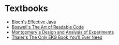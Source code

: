 # Textbooks

- [Bloch's Effective Java](Bloch's%20Effective%20Java.html)
- [Boswell's The Art of Readable Code](Boswell's%20The%20Art%20of%20Readable%20Code.html)
- [Montgomery's Design and Analysis of Experiments](Montgomery's%20Design%20and%20Analysis%20of%20Experiments.html)
- [Thaler's The Only EKG Book You'll Ever Need](Thaler's%20The%20Only%20EKG%20Book%20You'll%20Ever%20Need.html)
